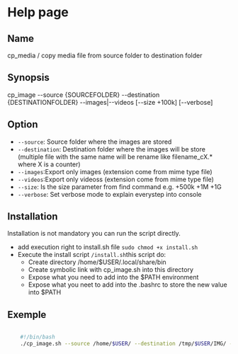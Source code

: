 # Help page

## Name

cp_media / copy media file from source folder to destination folder

## Synopsis

cp_image --source {SOURCEFOLDER} --destination {DESTINATIONFOLDER} --images|--videos [--size +100k] [--verbose]

## Option

* `--source`: Source folder where the images are stored
* `--destination`: Destination folder where the images will be store (multiple file with the same name will be rename like filename_cX.* where X is a counter)
* `--images`:Export only images (extension come from mime type file)
* `--videos`:Export only videoss (extension come from mime type file)
* `--size`: Is the size parameter from find command e.g. +500k +1M +1G
* `--verbose`: Set verbose mode to explain everystep into console

## Installation

Installation is not mandatory you can run the script directly.

* add execution right to install.sh file `sudo chmod +x install.sh`
* Execute the install script  `/install.sh`this script do:
  * Create directory /home/$USER/.local/share/bin
  * Create symbolic link with cp_image.sh into this directory
  * Expose what you need to add into the $PATH environment
  * Expose what you neet to add into the .bashrc to store the new value into $PATH

## Exemple

```bash

    #!/bin/bash
    ./cp_image.sh --source /home/$USER/ --destination /tmp/$USER/IMG/ --images --size +500k
```
